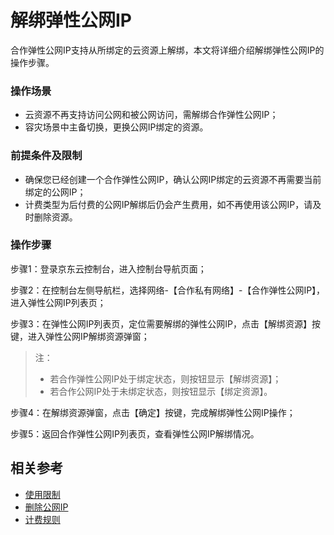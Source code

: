 # 解绑弹性公网IP

合作弹性公网IP支持从所绑定的云资源上解绑，本文将详细介绍解绑弹性公网IP的操作步骤。

### 操作场景

- 云资源不再支持访问公网和被公网访问，需解绑合作弹性公网IP；
- 容灾场景中主备切换，更换公网IP绑定的资源。


### 前提条件及限制

- 确保您已经创建一个合作弹性公网IP，确认公网IP绑定的云资源不再需要当前绑定的公网IP；
- 计费类型为后付费的公网IP解绑后仍会产生费用，如不再使用该公网IP，请及时删除资源。

### 操作步骤

步骤1：登录京东云控制台，进入控制台导航页面；

步骤2：在控制台左侧导航栏，选择网络-【合作私有网络】-【合作弹性公网IP】，进入弹性公网IP列表页；

步骤3：在弹性公网IP列表页，定位需要解绑的弹性公网IP，点击【解绑资源】按键，进入弹性公网IP解绑资源弹窗；
> 注：
> - 若合作弹性公网IP处于绑定状态，则按钮显示【解绑资源】；
> - 若合作公网IP处于未绑定状态，则按钮显示【绑定资源】。

步骤4：在解绑资源弹窗，点击【确定】按键，完成解绑弹性公网IP操作；

步骤5：返回合作弹性公网IP列表页，查看弹性公网IP解绑情况。

## 相关参考

- [使用限制](https://docs.jdcloud.com/cn/elastic-ip/restrictions)
- [删除公网IP](https://docs.jdcloud.com/cn/elastic-ip/delete-elastic-ip)
- [计费规则](https://docs.jdcloud.com/cn/elastic-ip/billing-rules)

